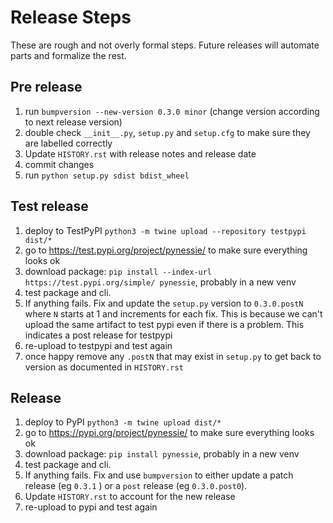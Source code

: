 # Release Steps

These are rough and not overly formal steps. Future releases will automate parts and formalize the rest.

## Pre release

1. run `bumpversion --new-version 0.3.0 minor` (change version according to next release version)
1. double check `__init__.py`, `setup.py` and `setup.cfg` to make sure they are labelled correctly
1. Update `HISTORY.rst` with release notes and release date
1. commit changes
1. run `python setup.py sdist bdist_wheel`

## Test release

1. deploy to TestPyPI `python3 -m twine upload --repository testpypi dist/*`
1. go to https://test.pypi.org/project/pynessie/ to make sure everything looks ok
1. download package: `pip install --index-url https://test.pypi.org/simple/ pynessie`, probably in a new venv
1. test package and cli.
1. If anything fails. Fix and update the `setup.py` version to `0.3.0.postN` where `N` starts at 1 and increments for each fix.
   This is because we can't upload the same artifact to test pypi even if there is a problem. This indicates a post release for testpypi
1. re-upload to testpypi and test again
1. once happy remove any `.postN` that may exist in `setup.py` to get back to version as documented in `HISTORY.rst`

## Release

1. deploy to PyPI `python3 -m twine upload dist/*`
1. go to https://pypi.org/project/pynessie/ to make sure everything looks ok
1. download package: `pip install pynessie`, probably in a new venv
1. test package and cli.
1. If anything fails. Fix and use `bumpversion` to either update a patch release (eg `0.3.1` ) or a `post` release (eg `0.3.0.post0`).
1. Update `HISTORY.rst` to account for the new release
1. re-upload to pypi and test again
